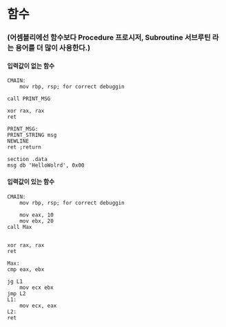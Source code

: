 # 함수
### (어셈블리에선 함수보다 Procedure 프로시저, Subroutine 서브루틴 라는 용어를 더 많이 사용한다.)

#### 입력값이 없는 함수
```Assembly
CMAIN:
    mov rbp, rsp; for correct debuggin
    
call PRINT_MSG

xor rax, rax
ret

PRINT_MSG:
PRINT_STRING msg
NEWLINE
ret ;return

section .data
msg db 'HelloWolrd', 0x00
```

#### 입력값이 있는 함수
```Assembly
CMAIN:
    mov rbp, rsp; for correct debuggin
    
    mov eax, 10
    mov ebx, 20
call Max


xor rax, rax
ret

Max:
cmp eax, ebx

jg L1
    mov ecx ebx    
jmp L2
L1:
    mov ecx, eax
L2:
ret
```

